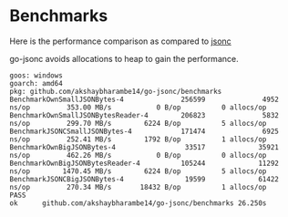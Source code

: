 # Benchmarks

Here is the performance comparison as compared to [jsonc](https://github.com/muhammadmuzzammil1998/jsonc)

go-jsonc avoids allocations to heap to gain the performance.

```
goos: windows
goarch: amd64
pkg: github.com/akshaybharambe14/go-jsonc/benchmarks
BenchmarkOwnSmallJSONBytes-4              256599              4952 ns/op         353.00 MB/s           0 B/op          0 allocs/op
BenchmarkOwnSmallJSONBytesReader-4        206823              5832 ns/op         299.70 MB/s        6224 B/op          5 allocs/op
BenchmarkJSONCSmallJSONBytes-4            171474              6925 ns/op         252.41 MB/s        1792 B/op          1 allocs/op
BenchmarkOwnBigJSONBytes-4                 33517             35921 ns/op         462.26 MB/s           0 B/op          0 allocs/op
BenchmarkOwnBigJSONBytesReader-4          105244             11292 ns/op        1470.45 MB/s        6224 B/op          5 allocs/op
BenchmarkJSONCBigJSONBytes-4               19599             61422 ns/op         270.34 MB/s       18432 B/op          1 allocs/op
PASS
ok      github.com/akshaybharambe14/go-jsonc/benchmarks 26.250s
```
